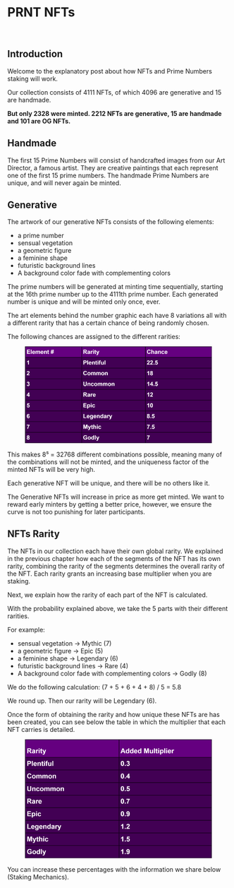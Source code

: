 # PRNT NFTs

<figure><img src="../.gitbook/assets/37 HM Prime Numbers.jpg" alt=""><figcaption></figcaption></figure>

## Introduction <a href="#7c88" id="7c88"></a>

Welcome to the explanatory post about how NFTs and Prime Numbers staking will work.

Our collection consists of 4111 NFTs, of which 4096 are generative and 15 are handmade.

**But only 2328 were minted. 2212 NFTs are generative, 15 are handmade and 101 are OG NFTs.**

## Handmade <a href="#a422" id="a422"></a>

The first 15 Prime Numbers will consist of handcrafted images from our Art Director, a famous artist. They are creative paintings that each represent one of the first 15 prime numbers. The handmade Prime Numbers are unique, and will never again be minted.

## Generative <a href="#0cde" id="0cde"></a>

The artwork of our generative NFTs consists of the following elements:

* a prime number
* sensual vegetation
* a geometric figure
* a feminine shape
* futuristic background lines
* A background color fade with complementing colors

The prime numbers will be generated at minting time sequentially, starting at the 16th prime number up to the 4111th prime number. Each generated number is unique and will be minted only once, ever.

The art elements behind the number graphic each have 8 variations all with a different rarity that has a certain chance of being randomly chosen.

The following chances are assigned to the different rarities:

<figure><img src="../.gitbook/assets/1_LM-JzLKtRX_qhy8SoUrYlA.png" alt=""><figcaption></figcaption></figure>

This makes 8⁵ = 32768 different combinations possible, meaning many of the combinations will not be minted, and the uniqueness factor of the minted NFTs will be very high.

Each generative NFT will be unique, and there will be no others like it.

The Generative NFTs will increase in price as more get minted. We want to reward early minters by getting a better price, however, we ensure the curve is not too punishing for later participants.

## NFTs Rarity <a href="#b805" id="b805"></a>

The NFTs in our collection each have their own global rarity. We explained in the previous chapter how each of the segments of the NFT has its own rarity, combining the rarity of the segments determines the overall rarity of the NFT. Each rarity grants an increasing base multiplier when you are staking.

Next, we explain how the rarity of each part of the NFT is calculated.

With the probability explained above, we take the 5 parts with their different rarities.

For example:

* sensual vegetation → Mythic (7)
* a geometric figure → Epic (5)
* a feminine shape → Legendary (6)
* futuristic background lines → Rare (4)
* A background color fade with complementing colors → Godly (8)

We do the following calculation: (7 + 5 + 6 + 4 + 8) / 5 = 5.8

We round up. Then our rarity will be Legendary (6).

Once the form of obtaining the rarity and how unique these NFTs are has been created, you can see below the table in which the multiplier that each NFT carries is detailed.

<figure><img src="../.gitbook/assets/1_FgEl9mSzqGZ8DjWK-q8O_Q (1).png" alt=""><figcaption></figcaption></figure>

You can increase these percentages with the information we share below (Staking Mechanics).
